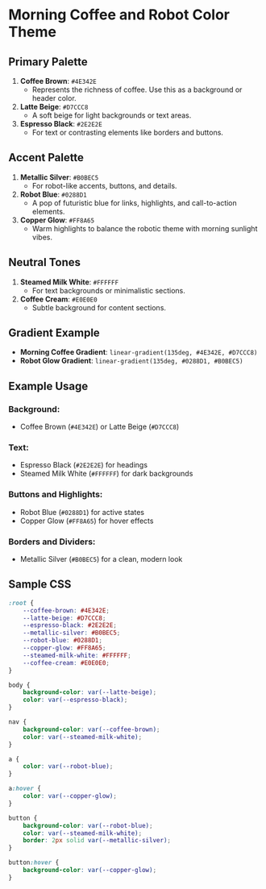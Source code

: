 # Morning Coffee and Robot Color Theme

## Primary Palette
1. **Coffee Brown**: `#4E342E`  
   - Represents the richness of coffee. Use this as a background or header color.
2. **Latte Beige**: `#D7CCC8`  
   - A soft beige for light backgrounds or text areas.
3. **Espresso Black**: `#2E2E2E`  
   - For text or contrasting elements like borders and buttons.

## Accent Palette
1. **Metallic Silver**: `#B0BEC5`  
   - For robot-like accents, buttons, and details.
2. **Robot Blue**: `#0288D1`  
   - A pop of futuristic blue for links, highlights, and call-to-action elements.
3. **Copper Glow**: `#FF8A65`  
   - Warm highlights to balance the robotic theme with morning sunlight vibes.

## Neutral Tones
1. **Steamed Milk White**: `#FFFFFF`  
   - For text backgrounds or minimalistic sections.
2. **Coffee Cream**: `#E0E0E0`  
   - Subtle background for content sections.

## Gradient Example
- **Morning Coffee Gradient**: `linear-gradient(135deg, #4E342E, #D7CCC8)`
- **Robot Glow Gradient**: `linear-gradient(135deg, #0288D1, #B0BEC5)`

## Example Usage
### Background:
- Coffee Brown (`#4E342E`) or Latte Beige (`#D7CCC8`)

### Text:
- Espresso Black (`#2E2E2E`) for headings
- Steamed Milk White (`#FFFFFF`) for dark backgrounds

### Buttons and Highlights:
- Robot Blue (`#0288D1`) for active states
- Copper Glow (`#FF8A65`) for hover effects

### Borders and Dividers:
- Metallic Silver (`#B0BEC5`) for a clean, modern look

## Sample CSS
```css
:root {
    --coffee-brown: #4E342E;
    --latte-beige: #D7CCC8;
    --espresso-black: #2E2E2E;
    --metallic-silver: #B0BEC5;
    --robot-blue: #0288D1;
    --copper-glow: #FF8A65;
    --steamed-milk-white: #FFFFFF;
    --coffee-cream: #E0E0E0;
}

body {
    background-color: var(--latte-beige);
    color: var(--espresso-black);
}

nav {
    background-color: var(--coffee-brown);
    color: var(--steamed-milk-white);
}

a {
    color: var(--robot-blue);
}

a:hover {
    color: var(--copper-glow);
}

button {
    background-color: var(--robot-blue);
    color: var(--steamed-milk-white);
    border: 2px solid var(--metallic-silver);
}

button:hover {
    background-color: var(--copper-glow);
}
```

